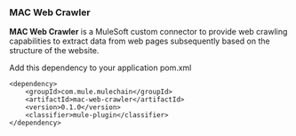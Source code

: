 ### MAC Web Crawler

**MAC Web Crawler** is a MuleSoft custom connector to provide web crawling capabilities to extract data from web pages subsequently based on the structure of the website.

Add this dependency to your application pom.xml

```
<dependency>
    <groupId>com.mule.mulechain</groupId>
    <artifactId>mac-web-crawler</artifactId>
    <version>0.1.0</version>
    <classifier>mule-plugin</classifier>
</dependency>
```
